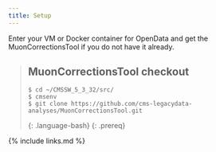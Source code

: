 ```yaml
---
title: Setup
---
```


Enter your VM or Docker container for OpenData and get the MuonCorrectionsTool if you do not have it already.

> ## MuonCorrectionsTool checkout
> 
> ~~~
>$ cd ~/CMSSW_5_3_32/src/
>$ cmsenv
>$ git clone https://github.com/cms-legacydata-analyses/MuonCorrectionsTool.git 
>~~~
>{: .language-bash}
{: .prereq}


{% include links.md %}

